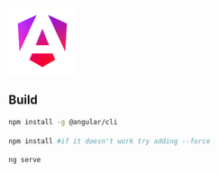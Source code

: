 <p align="left">
  <img src="./angular_logo.png" alt="angular-logo" width="120px" height="120px"/>
</p>

## Build

```bash
npm install -g @angular/cli

npm install #if it doesn't work try adding --force

ng serve
```